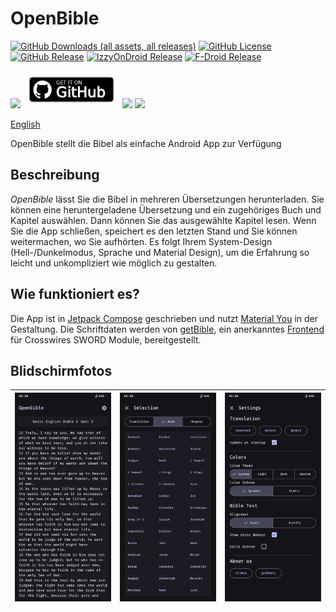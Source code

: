 # OpenBible
[![GitHub Downloads (all assets, all releases)](https://img.shields.io/github/downloads/SchweGELBin/OpenBible2/total)](https://github.com/SchweGELBin/OpenBible2/releases)
[![GitHub License](https://img.shields.io/github/license/SchweGELBin/OpenBible2)](./LICENSE)
[![GitHub Release](https://img.shields.io/github/v/release/SchweGELBin/OpenBible2)](https://github.com/SchweGELBin/OpenBible2/releases/latest)
[![IzzyOnDroid Release](https://img.shields.io/endpoint?url=https://apt.izzysoft.de/fdroid/api/v1/shield/com.schwegelbin.openbible)](https://apt.izzysoft.de/packages/com.schwegelbin.openbible)
[![F-Droid Release](https://img.shields.io/f-droid/v/com.schwegelbin.openbible)](https://f-droid.org/packages/com.schwegelbin.openbible)

[<img src="https://play.google.com/intl/en_us/badges/images/generic/en_badge_web_generic.png" height="60">](https://play.google.com/store/apps/details?id=com.schwegelbin.openbible)
[<img src="https://raw.githubusercontent.com/SchweGELBin/Get-It-On/refs/heads/main/get-it-on.png" height="60">](https://github.com/SchweGELBin/OpenBible2/releases/latest)
[<img src="https://gitlab.com/IzzyOnDroid/repo/-/raw/master/assets/IzzyOnDroid.png" height="60">](https://apt.izzysoft.de/packages/com.schwegelbin.openbible)
[<img src="https://f-droid.org/badge/get-it-on.png" height="60">](https://f-droid.org/packages/com.schwegelbin.openbible)

[English](./README.md)

<!-- ./metadata/de/short_description.txt -->
OpenBible stellt die Bibel als einfache Android App zur Verfügung

## Beschreibung
<!-- ./metadata/de/full_description.txt -->
<p><i>OpenBible</i> lässt Sie die Bibel in mehreren Übersetzungen herunterladen. Sie können eine heruntergeladene Übersetzung und ein zugehöriges Buch und Kapitel auswählen. Dann können Sie das ausgewählte Kapitel lesen. Wenn Sie die App schließen, speichert es den letzten Stand und Sie können weitermachen, wo Sie aufhörten. Es folgt Ihrem System-Design (Hell-/Dunkelmodus, Sprache und Material Design), um die Erfahrung so leicht und unkompliziert wie möglich zu gestalten.</p>

## Wie funktioniert es?
Die App ist in [Jetpack Compose](https://developer.android.com/compose) geschrieben und nutzt [Material You](https://m3.material.io) in der Gestaltung.
Die Schriftdaten werden von [getBible](https://getbible.net/docs), ein anerkanntes [Frontend](https://wiki.crosswire.org/Frontends:getBible) für Crosswires SWORD Module, bereitgestellt.

## Blidschirmfotos
| ![](./metadata/en-US/images/phoneScreenshots/1.png) | ![](./metadata/en-US/images/phoneScreenshots/2.png) | ![](./metadata/en-US/images/phoneScreenshots/3.png) |
|-----------------------------------------------------|-----------------------------------------------------|-----------------------------------------------------|
